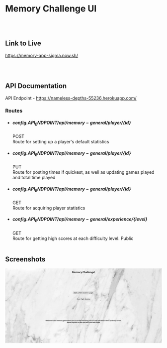 Memory Challenge UI
======================

   <br />
   <br />
   
Link to Live
------------
https://memory-app-sigma.now.sh/   

   <br />
   <br />
   
API Documentation
-----------------
API Endpoint - https://nameless-depths-55236.herokuapp.com/


  ### Routes ###


  * ##### ${config.API_ENDPOINT}/api/memory-general/player/${id}
    POST   <br />
    Route for setting up a player's default statistics
  
  * ##### ${config.API_ENDPOINT}/api/memory-general/player/${id}
    PUT   <br />
    Route for posting times if quickest, as well as updating games played and total time played
  
  * ##### ${config.API_ENDPOINT}/api/memory-general/player/${id}
    GET   <br />
    Route for acquiring player statistics
  
  * ##### ${config.API_ENDPOINT}/api/memory-general/experience/${level}
    GET   <br />
    Route for getting high scores at each difficulty level. Public 
       <br />
       <br />
       
   
   Screenshots
   -----------
   ![Alt Landing](/001.png)
   
